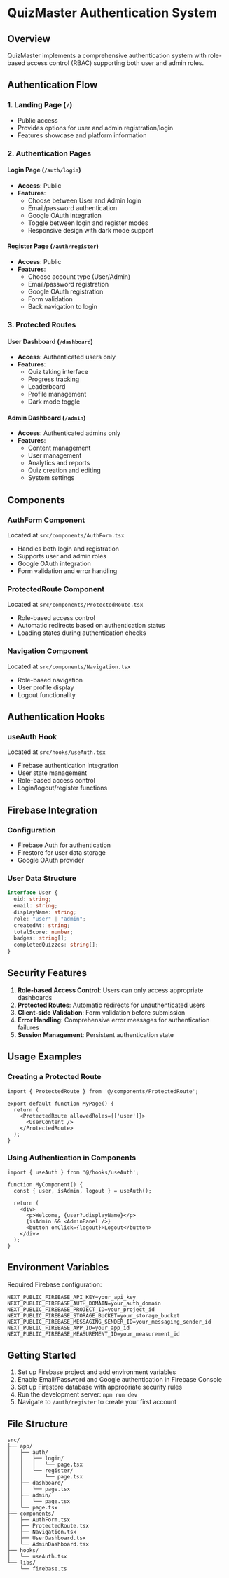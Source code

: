 # QuizMaster Authentication System

## Overview

QuizMaster implements a comprehensive authentication system with role-based access control (RBAC) supporting both user and admin roles.

## Authentication Flow

### 1. Landing Page (`/`)
- Public access
- Provides options for user and admin registration/login
- Features showcase and platform information

### 2. Authentication Pages

#### Login Page (`/auth/login`)
- **Access**: Public
- **Features**:
  - Choose between User and Admin login
  - Email/password authentication
  - Google OAuth integration
  - Toggle between login and register modes
  - Responsive design with dark mode support

#### Register Page (`/auth/register`)
- **Access**: Public
- **Features**:
  - Choose account type (User/Admin)
  - Email/password registration
  - Google OAuth registration
  - Form validation
  - Back navigation to login

### 3. Protected Routes

#### User Dashboard (`/dashboard`)
- **Access**: Authenticated users only
- **Features**:
  - Quiz taking interface
  - Progress tracking
  - Leaderboard
  - Profile management
  - Dark mode toggle

#### Admin Dashboard (`/admin`)
- **Access**: Authenticated admins only
- **Features**:
  - Content management
  - User management
  - Analytics and reports
  - Quiz creation and editing
  - System settings

## Components

### AuthForm Component
Located at `src/components/AuthForm.tsx`
- Handles both login and registration
- Supports user and admin roles
- Google OAuth integration
- Form validation and error handling

### ProtectedRoute Component
Located at `src/components/ProtectedRoute.tsx`
- Role-based access control
- Automatic redirects based on authentication status
- Loading states during authentication checks

### Navigation Component
Located at `src/components/Navigation.tsx`
- Role-based navigation
- User profile display
- Logout functionality

## Authentication Hooks

### useAuth Hook
Located at `src/hooks/useAuth.tsx`
- Firebase authentication integration
- User state management
- Role-based access control
- Login/logout/register functions

## Firebase Integration

### Configuration
- Firebase Auth for authentication
- Firestore for user data storage
- Google OAuth provider

### User Data Structure
```typescript
interface User {
  uid: string;
  email: string;
  displayName: string;
  role: "user" | "admin";
  createdAt: string;
  totalScore: number;
  badges: string[];
  completedQuizzes: string[];
}
```

## Security Features

1. **Role-based Access Control**: Users can only access appropriate dashboards
2. **Protected Routes**: Automatic redirects for unauthenticated users
3. **Client-side Validation**: Form validation before submission
4. **Error Handling**: Comprehensive error messages for authentication failures
5. **Session Management**: Persistent authentication state

## Usage Examples

### Creating a Protected Route
```tsx
import { ProtectedRoute } from '@/components/ProtectedRoute';

export default function MyPage() {
  return (
    <ProtectedRoute allowedRoles={['user']}>
      <UserContent />
    </ProtectedRoute>
  );
}
```

### Using Authentication in Components
```tsx
import { useAuth } from '@/hooks/useAuth';

function MyComponent() {
  const { user, isAdmin, logout } = useAuth();
  
  return (
    <div>
      <p>Welcome, {user?.displayName}</p>
      {isAdmin && <AdminPanel />}
      <button onClick={logout}>Logout</button>
    </div>
  );
}
```

## Environment Variables

Required Firebase configuration:
```env
NEXT_PUBLIC_FIREBASE_API_KEY=your_api_key
NEXT_PUBLIC_FIREBASE_AUTH_DOMAIN=your_auth_domain
NEXT_PUBLIC_FIREBASE_PROJECT_ID=your_project_id
NEXT_PUBLIC_FIREBASE_STORAGE_BUCKET=your_storage_bucket
NEXT_PUBLIC_FIREBASE_MESSAGING_SENDER_ID=your_messaging_sender_id
NEXT_PUBLIC_FIREBASE_APP_ID=your_app_id
NEXT_PUBLIC_FIREBASE_MEASUREMENT_ID=your_measurement_id
```

## Getting Started

1. Set up Firebase project and add environment variables
2. Enable Email/Password and Google authentication in Firebase Console
3. Set up Firestore database with appropriate security rules
4. Run the development server: `npm run dev`
5. Navigate to `/auth/register` to create your first account

## File Structure

```
src/
├── app/
│   ├── auth/
│   │   ├── login/
│   │   │   └── page.tsx
│   │   └── register/
│   │       └── page.tsx
│   ├── dashboard/
│   │   └── page.tsx
│   ├── admin/
│   │   └── page.tsx
│   └── page.tsx
├── components/
│   ├── AuthForm.tsx
│   ├── ProtectedRoute.tsx
│   ├── Navigation.tsx
│   ├── UserDashboard.tsx
│   └── AdminDashboard.tsx
├── hooks/
│   └── useAuth.tsx
└── libs/
    └── firebase.ts
``` 